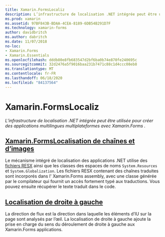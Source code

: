 ```yaml
---
title: Xamarin.FormsLocaliz
description: L’infrastructure de localisation .NET intégrée peut être utilisée pour créer des applications multilingues multiplateformes avec Xamarin.Forms . Le texte et les images peuvent être localisés, et les applications peuvent prendre en charge un sens de flux de droite à gauche.
ms.prod: xamarin
ms.assetid: 97BF843B-BDAA-4CEA-8189-6DB54B291D7F
ms.technology: xamarin-forms
author: davidbritch
ms.author: dabritch
ms.date: 11/07/2018
no-loc:
- Xamarin.Forms
- Xamarin.Essentials
ms.openlocfilehash: dddb80e8fb683547d2bf6ba0b74e870fe240695c
ms.sourcegitcommit: 32d2476a5f9016baa231b7471c88c1d4ccc08eb8
ms.translationtype: MT
ms.contentlocale: fr-FR
ms.lasthandoff: 06/18/2020
ms.locfileid: "84137564"
---
```

# <a name="xamarinforms-localization"></a>Xamarin.FormsLocaliz

_L’infrastructure de localisation .NET intégrée peut être utilisée pour créer des applications multilingues multiplateformes avec Xamarin.Forms ._

## <a name="xamarinforms-string-and-image-localizationtextmd"></a>[Xamarin.FormsLocalisation de chaînes et d’images](text.md)

Le mécanisme intégré de localisation des applications .NET utilise des [fichiers RESX](https://docs.microsoft.com/dotnet/framework/resources/creating-resource-files-for-desktop-apps#resources-in-resx-files) ainsi que les classes des espaces de noms `System.Resources` et `System.Globalization`. Les fichiers RESX contenant des chaînes traduites sont incorporés dans l' Xamarin.Forms assembly, avec une classe générée par le compilateur qui fournit un accès fortement typé aux traductions. Vous pouvez ensuite récupérer le texte traduit dans le code.

## <a name="right-to-left-localization"></a>[Localisation de droite à gauche](right-to-left.md)

La direction de flux est la direction dans laquelle les éléments d’IU sur la page sont analysés par l’œil. La localisation de droite à gauche ajoute la prise en charge du sens du déroulement de droite à gauche aux Xamarin.Forms applications.
